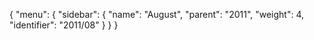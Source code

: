 {
  "menu": {
    "sidebar": {
      "name": "August",
      "parent": "2011",
      "weight": 4,
      "identifier": "2011/08"
    }
  }
}
